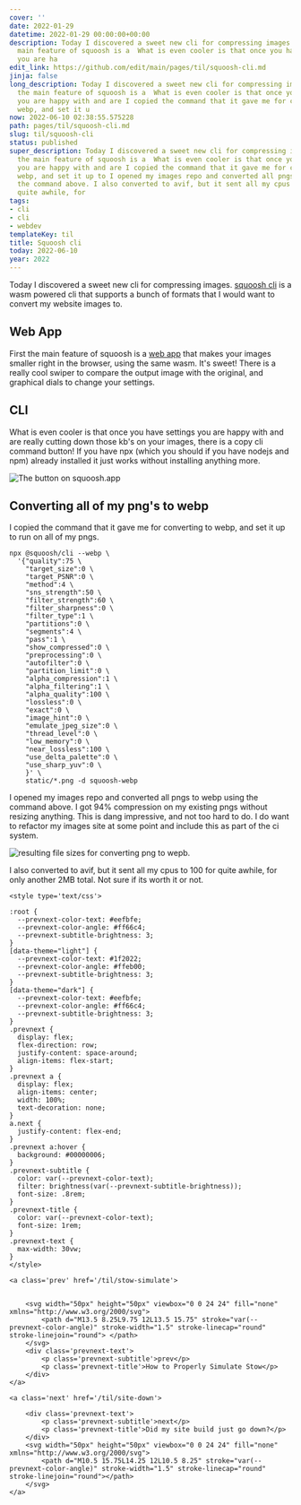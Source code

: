 ```yaml
---
cover: ''
date: 2022-01-29
datetime: 2022-01-29 00:00:00+00:00
description: Today I discovered a sweet new cli for compressing images. First the
  main feature of squoosh is a  What is even cooler is that once you have settings
  you are ha
edit_link: https://github.com/edit/main/pages/til/squoosh-cli.md
jinja: false
long_description: Today I discovered a sweet new cli for compressing images. First
  the main feature of squoosh is a  What is even cooler is that once you have settings
  you are happy with and are I copied the command that it gave me for converting to
  webp, and set it u
now: 2022-06-10 02:38:55.575228
path: pages/til/squoosh-cli.md
slug: til/squoosh-cli
status: published
super_description: Today I discovered a sweet new cli for compressing images. First
  the main feature of squoosh is a  What is even cooler is that once you have settings
  you are happy with and are I copied the command that it gave me for converting to
  webp, and set it up to I opened my images repo and converted all pngs to webp using
  the command above. I also converted to avif, but it sent all my cpus to 100 for
  quite awhile, for
tags:
- cli
- cli
- webdev
templateKey: til
title: Squoosh cli
today: 2022-06-10
year: 2022
---
```


Today I discovered a sweet new cli for compressing images.
[squoosh cli](https://github.com/GoogleChromeLabs/squoosh/tree/dev/cli)
is a wasm powered cli that supports a bunch of formats that I would want to
convert my website images to.

## Web App

First the main feature of squoosh is a [web app](https://squoosh.app) that
makes your images smaller right in the browser, using the same wasm.  It's
sweet!  There is a really cool swiper to compare the output image with the
original, and graphical dials to change your settings.

## CLI

What is even cooler is that once you have settings you are happy with and are
really cutting down those kb's on your images, there is a copy cli command
button!  If you have npx (which you should if you have nodejs and npm) already
installed it just works without installing anything more.

![The button on squoosh.app](https://images.waylonwalker.com/squoosh-cli-button.png)


## Converting all of my png's to webp

I copied the command that it gave me for converting to webp, and set it up to
run on all of my pngs.

```
npx @squoosh/cli --webp \
  '{"quality":75 \
    "target_size":0 \
    "target_PSNR":0 \
    "method":4 \
    "sns_strength":50 \
    "filter_strength":60 \
    "filter_sharpness":0 \
    "filter_type":1 \
    "partitions":0 \
    "segments":4 \
    "pass":1 \
    "show_compressed":0 \
    "preprocessing":0 \
    "autofilter":0 \
    "partition_limit":0 \
    "alpha_compression":1 \
    "alpha_filtering":1 \
    "alpha_quality":100 \
    "lossless":0 \
    "exact":0 \
    "image_hint":0 \
    "emulate_jpeg_size":0 \
    "thread_level":0 \
    "low_memory":0 \
    "near_lossless":100 \
    "use_delta_palette":0 \
    "use_sharp_yuv":0 \
    }' \
    static/*.png -d squoosh-webp
```

I opened my images repo and converted all pngs to webp using the command above.
I got 94% compression on my existing pngs without resizing anything.  This is
dang impressive, and not too hard to do.  I do want to refactor my images site
at some point and include this as part of the ci system.

![resulting file sizes for converting png to wepb.](https://images.waylonwalker.com/squoosh-webp-results.png)

I also converted to avif, but it sent all my cpus to 100 for quite awhile, for
only another 2MB total.  Not sure if its worth it or not.
<div class='prevnext'>

    <style type='text/css'>

    :root {
      --prevnext-color-text: #eefbfe;
      --prevnext-color-angle: #ff66c4;
      --prevnext-subtitle-brightness: 3;
    }
    [data-theme="light"] {
      --prevnext-color-text: #1f2022;
      --prevnext-color-angle: #ffeb00;
      --prevnext-subtitle-brightness: 3;
    }
    [data-theme="dark"] {
      --prevnext-color-text: #eefbfe;
      --prevnext-color-angle: #ff66c4;
      --prevnext-subtitle-brightness: 3;
    }
    .prevnext {
      display: flex;
      flex-direction: row;
      justify-content: space-around;
      align-items: flex-start;
    }
    .prevnext a {
      display: flex;
      align-items: center;
      width: 100%;
      text-decoration: none;
    }
    a.next {
      justify-content: flex-end;
    }
    .prevnext a:hover {
      background: #00000006;
    }
    .prevnext-subtitle {
      color: var(--prevnext-color-text);
      filter: brightness(var(--prevnext-subtitle-brightness));
      font-size: .8rem;
    }
    .prevnext-title {
      color: var(--prevnext-color-text);
      font-size: 1rem;
    }
    .prevnext-text {
      max-width: 30vw;
    }
    </style>
    
    <a class='prev' href='/til/stow-simulate'>
    

        <svg width="50px" height="50px" viewbox="0 0 24 24" fill="none" xmlns="http://www.w3.org/2000/svg">
            <path d="M13.5 8.25L9.75 12L13.5 15.75" stroke="var(--prevnext-color-angle)" stroke-width="1.5" stroke-linecap="round" stroke-linejoin="round"> </path>
        </svg>
        <div class='prevnext-text'>
            <p class='prevnext-subtitle'>prev</p>
            <p class='prevnext-title'>How to Properly Simulate Stow</p>
        </div>
    </a>
    
    <a class='next' href='/til/site-down'>
    
        <div class='prevnext-text'>
            <p class='prevnext-subtitle'>next</p>
            <p class='prevnext-title'>Did my site build just go down?</p>
        </div>
        <svg width="50px" height="50px" viewbox="0 0 24 24" fill="none" xmlns="http://www.w3.org/2000/svg">
            <path d="M10.5 15.75L14.25 12L10.5 8.25" stroke="var(--prevnext-color-angle)" stroke-width="1.5" stroke-linecap="round" stroke-linejoin="round"></path>
        </svg>
    </a>
  </div>